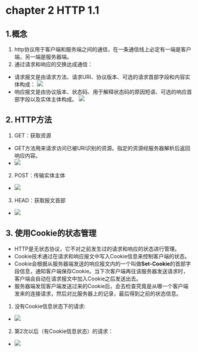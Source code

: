 # chapter 2 HTTP 1.1
## 1.概念
1. http协议用于客户端和服务端之间的通信，在一条通信线上必定有一端是客户端，另一端是服务器端。
2. 通过请求和响应的交换达成通信：
- 请求报文是由请求方法、请求URI、协议版本、可选的请求首部字段和内容实体构成：
![](http://otkx6qgz7.bkt.clouddn.com/02.png.png)
- 响应报文是由协议版本、状态码、用于解释状态码的原因短语、可选的响应首部字段以及实体主体构成。
![](http://otkx6qgz7.bkt.clouddn.com/03.png.png)
## 2. HTTP方法
1. GET：获取资源
- GET方法用来请求访问已被URI识别的资源。指定的资源经服务器解析后返回响应内容。
- ![](http://otkx6qgz7.bkt.clouddn.com/04.png.png)
2. POST：传输实体主体
- ![](http://otkx6qgz7.bkt.clouddn.com/05.png.png)
3. HEAD：获取报文首部
- ![](http://otkx6qgz7.bkt.clouddn.com/06.png.png)
## 3. 使用Cookie的状态管理
- HTTP是无状态协议，它不对之前发生过的请求和响应的状态进行管理。
- Cookie技术通过在请求和响应报文中写入Cookie信息来控制客户端的状态。
- Cookie会根据从服务器端发送的响应报文内的一个叫做**Set-Cookie**的首部字段信息，通知客户端保存Cookie。当下次客户端再往该服务器发送请求时，客户端会自动在请求报文中加入Cookie之后发送出去。
- 服务器端发现客户端发送过来的Cookie后，会去检查究竟是从哪一个客户端发来的连接请求，然后对比服务器上的记录，最后得到之前的状态信息。
1. 没有Cookie信息状态下的请求:
- ![](http://otkx6qgz7.bkt.clouddn.com/09.png.png)
2. 第2次以后（有Cookie信息状态）的请求：
- ![](http://otkx6qgz7.bkt.clouddn.com/08.png.png)